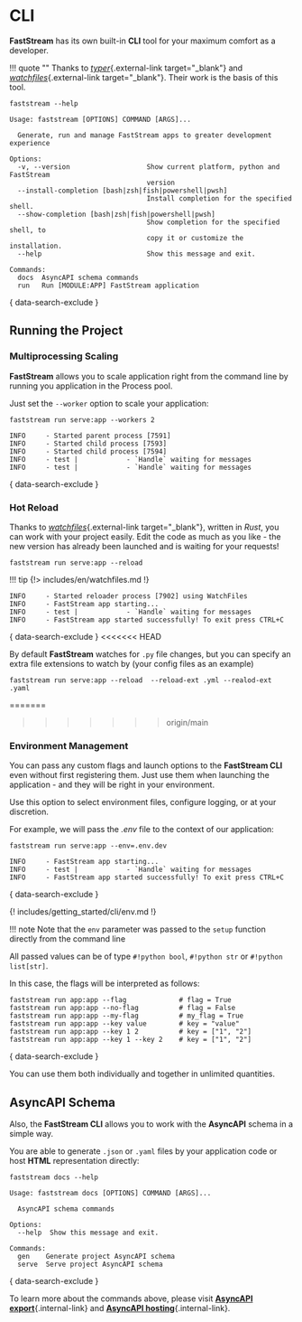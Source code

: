 # CLI

**FastStream** has its own built-in **CLI** tool for your maximum comfort as a developer.

!!! quote ""
    Thanks to [*typer*](https://typer.tiangolo.com/){.external-link target="_blank"} and [*watchfiles*](https://watchfiles.helpmanual.io/){.external-link target="_blank"}. Their work is the basis of this tool.

```shell
faststream --help
```

```{ .shell .no-copy }
Usage: faststream [OPTIONS] COMMAND [ARGS]...

  Generate, run and manage FastStream apps to greater development experience

Options:
  -v, --version                   Show current platform, python and FastStream
                                  version
  --install-completion [bash|zsh|fish|powershell|pwsh]
                                  Install completion for the specified shell.
  --show-completion [bash|zsh|fish|powershell|pwsh]
                                  Show completion for the specified shell, to
                                  copy it or customize the installation.
  --help                          Show this message and exit.

Commands:
  docs  AsyncAPI schema commands
  run   Run [MODULE:APP] FastStream application
```
{ data-search-exclude }

## Running the Project

### Multiprocessing Scaling

**FastStream** allows you to scale application right from the command line by running you application in the Process pool.

Just set the `--worker` option to scale your application:

```shell
faststream run serve:app --workers 2
```

```{ .shell .no-copy }
INFO     - Started parent process [7591]
INFO     - Started child process [7593]
INFO     - Started child process [7594]
INFO     - test |            - `Handle` waiting for messages
INFO     - test |            - `Handle` waiting for messages
```
{ data-search-exclude }

### Hot Reload

Thanks to [*watchfiles*](https://watchfiles.helpmanual.io/){.external-link target="_blank"}, written in *Rust*, you can
work with your project easily. Edit the code as much as you like - the new version has already been launched and is waiting for your requests!

```shell
faststream run serve:app --reload
```

!!! tip
    {!> includes/en/watchfiles.md !}

```{ .shell .no-copy }
INFO     - Started reloader process [7902] using WatchFiles
INFO     - FastStream app starting...
INFO     - test |            - `Handle` waiting for messages
INFO     - FastStream app started successfully! To exit press CTRL+C
```
{ data-search-exclude }
<<<<<<< HEAD

By default **FastStream** watches for `.py` file changes, but you can specify an extra file extensions to watch by (your config files as an example)

```shell
faststream run serve:app --reload  --reload-ext .yml --realod-ext .yaml
```
=======
>>>>>>> origin/main

### Environment Management

You can pass any custom flags and launch options to the **FastStream CLI** even without first registering them. Just use them when launching the application - and they will be right in your environment.

Use this option to select environment files, configure logging, or at your discretion.

For example, we will pass the *.env* file to the context of our application:

```shell
faststream run serve:app --env=.env.dev
```

```{ .shell .no-copy }
INFO     - FastStream app starting...
INFO     - test |            - `Handle` waiting for messages
INFO     - FastStream app started successfully! To exit press CTRL+C
```
{ data-search-exclude }

{! includes/getting_started/cli/env.md !}

!!! note
    Note that the `env` parameter was passed to the `setup` function directly from the command line

All passed values can be of type `#!python bool`, `#!python str` or `#!python list[str]`.

In this case, the flags will be interpreted as follows:

```{ .shell .no-copy }
faststream run app:app --flag             # flag = True
faststream run app:app --no-flag          # flag = False
faststream run app:app --my-flag          # my_flag = True
faststream run app:app --key value        # key = "value"
faststream run app:app --key 1 2          # key = ["1", "2"]
faststream run app:app --key 1 --key 2    # key = ["1", "2"]
```
{ data-search-exclude }

You can use them both individually and together in unlimited quantities.

## AsyncAPI Schema

Also, the **FastStream CLI** allows you to work with the **AsyncAPI** schema in a simple way.

You are able to generate `.json` or `.yaml` files by your application code or host **HTML** representation directly:

```shell
faststream docs --help
```

```{ .shell .no-copy }
Usage: faststream docs [OPTIONS] COMMAND [ARGS]...

  AsyncAPI schema commands

Options:
  --help  Show this message and exit.

Commands:
  gen    Generate project AsyncAPI schema
  serve  Serve project AsyncAPI schema
```
{ data-search-exclude }

To learn more about the commands above, please visit [**AsyncAPI export**](../asyncapi/export.md){.internal-link} and [**AsyncAPI hosting**](../asyncapi/hosting.md){.internal-link}.
